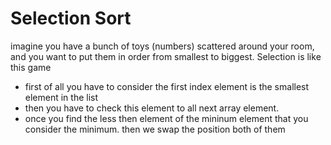 # Selection Sort

imagine you have a bunch of toys (numbers) scattered around your room, and you want to put them in order from smallest to biggest. Selection is like this game

- first of all you have to consider the first index element is the smallest element in the list 
- then you have to check this element to all next array element.
- once you find the less then element of the mininum element that you consider the minimum. then we swap the position both of them

